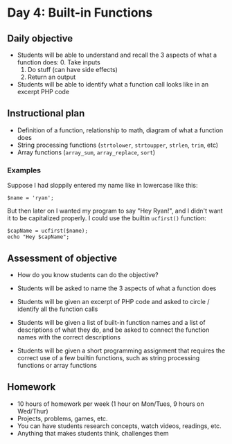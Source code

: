 # Day 4: Built-in Functions

## Daily objective

* Students will be able to understand and recall the 3 aspects of what a function does:
    0. Take inputs
    1. Do stuff (can have side effects)
    2. Return an output
* Students will be able to identify what a function call looks like in an excerpt PHP code

## Instructional plan

* Definition of a function, relationship to math, diagram of what a function does
* String processing functions (`strtolower`, `strtoupper`, `strlen`, `trim`, etc)
* Array functions (`array_sum`, `array_replace`, `sort`)

### Examples

Suppose I had sloppily entered my name like in lowercase like this:

    $name = 'ryan';

But then later on I wanted my program to say "Hey Ryan!", and I didn't want it to be capitalized properly.  I could use the builtin `ucfirst()` function:

    $capName = ucfirst($name);
    echo "Hey $capName";

## Assessment of objective

* How do you know students can do the objective?

* Students will be asked to name the 3 aspects of what a function does
* Students will be given an excerpt of PHP code and asked to circle / identify all the function calls
* Students will be given a list of built-in function names and a list of descriptions of what they do, and be asked to connect the function names with the correct descriptions
* Students will be given a short programming assignment that requires the correct use of a few builtin functions, such as string processing functions or array functions

## Homework

* 10 hours of homework per week (1 hour on Mon/Tues, 9 hours on Wed/Thur)
* Projects, problems, games, etc.
* You can have students research concepts, watch videos, readings, etc.
* Anything that makes students think, challenges them
